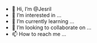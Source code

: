 - 👋 Hi, I’m @Jesril
- 👀 I’m interested in ...
- 🌱 I’m currently learning ...
- 💞️ I’m looking to collaborate on ...
- 📫 How to reach me ...

<!---
Jesril/Jesril is a ✨ special ✨ repository because its `README.md` (this file) appears on your GitHub profile.
You can click the Preview link to take a look at your changes.
--->
